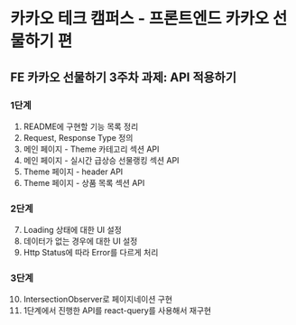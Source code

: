 # 카카오 테크 캠퍼스 - 프론트엔드 카카오 선물하기 편

## FE 카카오 선물하기 3주차 과제: API 적용하기

### 1단계

1. README에 구현할 기능 목록 정리
2. Request, Response Type 정의
3. 메인 페이지 - Theme 카테고리 섹션 API
4. 메인 페이지 - 실시간 급상승 선물랭킹 섹션 API
5. Theme 페이지 - header API
6. Theme 페이지 - 상품 목록 섹션 API

### 2단계

7. Loading 상태에 대한 UI 설정
8. 데이터가 없는 경우에 대한 UI 설정
9. Http Status에 따라 Error를 다르게 처리

### 3단계

10. IntersectionObserver로 페이지네이션 구현
11. 1단계에서 진행한 API를 react-query를 사용해서 재구현
